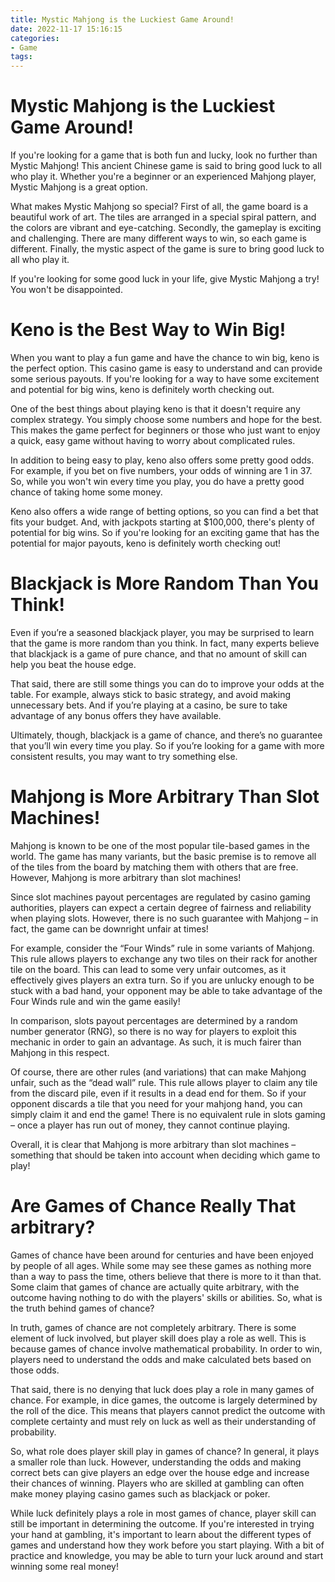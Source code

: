 ```yaml
---
title: Mystic Mahjong is the Luckiest Game Around!
date: 2022-11-17 15:16:15
categories:
- Game
tags:
---
```



#  Mystic Mahjong is the Luckiest Game Around!

If you're looking for a game that is both fun and lucky, look no further than Mystic Mahjong! This ancient Chinese game is said to bring good luck to all who play it. Whether you're a beginner or an experienced Mahjong player, Mystic Mahjong is a great option.

What makes Mystic Mahjong so special? First of all, the game board is a beautiful work of art. The tiles are arranged in a special spiral pattern, and the colors are vibrant and eye-catching. Secondly, the gameplay is exciting and challenging. There are many different ways to win, so each game is different. Finally, the mystic aspect of the game is sure to bring good luck to all who play it.

If you're looking for some good luck in your life, give Mystic Mahjong a try! You won't be disappointed.

#  Keno is the Best Way to Win Big!

When you want to play a fun game and have the chance to win big, keno is the perfect option. This casino game is easy to understand and can provide some serious payouts. If you're looking for a way to have some excitement and potential for big wins, keno is definitely worth checking out.

One of the best things about playing keno is that it doesn't require any complex strategy. You simply choose some numbers and hope for the best. This makes the game perfect for beginners or those who just want to enjoy a quick, easy game without having to worry about complicated rules.

In addition to being easy to play, keno also offers some pretty good odds. For example, if you bet on five numbers, your odds of winning are 1 in 37. So, while you won't win every time you play, you do have a pretty good chance of taking home some money.

Keno also offers a wide range of betting options, so you can find a bet that fits your budget. And, with jackpots starting at $100,000, there's plenty of potential for big wins. So if you're looking for an exciting game that has the potential for major payouts, keno is definitely worth checking out!

#  Blackjack is More Random Than You Think!

Even if you’re a seasoned blackjack player, you may be surprised to learn that the game is more random than you think. In fact, many experts believe that blackjack is a game of pure chance, and that no amount of skill can help you beat the house edge.

That said, there are still some things you can do to improve your odds at the table. For example, always stick to basic strategy, and avoid making unnecessary bets. And if you’re playing at a casino, be sure to take advantage of any bonus offers they have available.

Ultimately, though, blackjack is a game of chance, and there’s no guarantee that you’ll win every time you play. So if you’re looking for a game with more consistent results, you may want to try something else.

#  Mahjong is More Arbitrary Than Slot Machines!

Mahjong is known to be one of the most popular tile-based games in the world. The game has many variants, but the basic premise is to remove all of the tiles from the board by matching them with others that are free. However, Mahjong is more arbitrary than slot machines!

Since slot machines payout percentages are regulated by casino gaming authorities, players can expect a certain degree of fairness and reliability when playing slots. However, there is no such guarantee with Mahjong – in fact, the game can be downright unfair at times!

For example, consider the “Four Winds” rule in some variants of Mahjong. This rule allows players to exchange any two tiles on their rack for another tile on the board. This can lead to some very unfair outcomes, as it effectively gives players an extra turn. So if you are unlucky enough to be stuck with a bad hand, your opponent may be able to take advantage of the Four Winds rule and win the game easily!

In comparison, slots payout percentages are determined by a random number generator (RNG), so there is no way for players to exploit this mechanic in order to gain an advantage. As such, it is much fairer than Mahjong in this respect.

Of course, there are other rules (and variations) that can make Mahjong unfair, such as the “dead wall” rule. This rule allows player to claim any tile from the discard pile, even if it results in a dead end for them. So if your opponent discards a tile that you need for your mahjong hand, you can simply claim it and end the game! There is no equivalent rule in slots gaming – once a player has run out of money, they cannot continue playing.

Overall, it is clear that Mahjong is more arbitrary than slot machines – something that should be taken into account when deciding which game to play!

#  Are Games of Chance Really That arbitrary?

Games of chance have been around for centuries and have been enjoyed by people of all ages. While some may see these games as nothing more than a way to pass the time, others believe that there is more to it than that. Some claim that games of chance are actually quite arbitrary, with the outcome having nothing to do with the players' skills or abilities. So, what is the truth behind games of chance?

In truth, games of chance are not completely arbitrary. There is some element of luck involved, but player skill does play a role as well. This is because games of chance involve mathematical probability. In order to win, players need to understand the odds and make calculated bets based on those odds.

That said, there is no denying that luck does play a role in many games of chance. For example, in dice games, the outcome is largely determined by the roll of the dice. This means that players cannot predict the outcome with complete certainty and must rely on luck as well as their understanding of probability.

So, what role does player skill play in games of chance? In general, it plays a smaller role than luck. However, understanding the odds and making correct bets can give players an edge over the house edge and increase their chances of winning. Players who are skilled at gambling can often make money playing casino games such as blackjack or poker.

While luck definitely plays a role in most games of chance, player skill can still be important in determining the outcome. If you're interested in trying your hand at gambling, it's important to learn about the different types of games and understand how they work before you start playing. With a bit of practice and knowledge, you may be able to turn your luck around and start winning some real money!